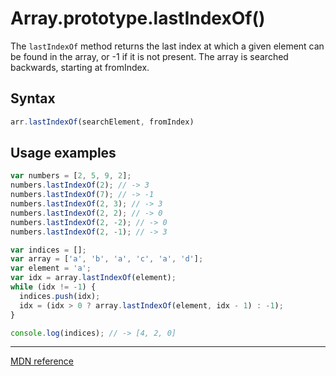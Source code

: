 # Array.prototype.lastIndexOf()

The `lastIndexOf` method returns the last index at which a given element can be found in the array, or -1 if it is not present. The array is searched backwards, starting at fromIndex.

## Syntax

```js
arr.lastIndexOf(searchElement, fromIndex)
```
## Usage examples

```js
var numbers = [2, 5, 9, 2];
numbers.lastIndexOf(2); // -> 3
numbers.lastIndexOf(7); // -> -1
numbers.lastIndexOf(2, 3); // -> 3
numbers.lastIndexOf(2, 2); // -> 0
numbers.lastIndexOf(2, -2); // -> 0
numbers.lastIndexOf(2, -1); // -> 3

var indices = [];
var array = ['a', 'b', 'a', 'c', 'a', 'd'];
var element = 'a';
var idx = array.lastIndexOf(element);
while (idx != -1) {
  indices.push(idx);
  idx = (idx > 0 ? array.lastIndexOf(element, idx - 1) : -1);
}

console.log(indices); // -> [4, 2, 0]
```
---

[MDN reference](https://developer.mozilla.org/en-US/docs/Web/JavaScript/Reference/Global_Objects/Array/lastIndexOf)
